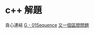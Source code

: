 # c++ 解題
貪心連結
[G - 01Sequence](https://atcoder.jp/contests/abc216/tasks/abc216_g)
[又一個區間問題](https://codeforces.com/group/CaGRR8aOQ6/contest/341902/problem/C)
